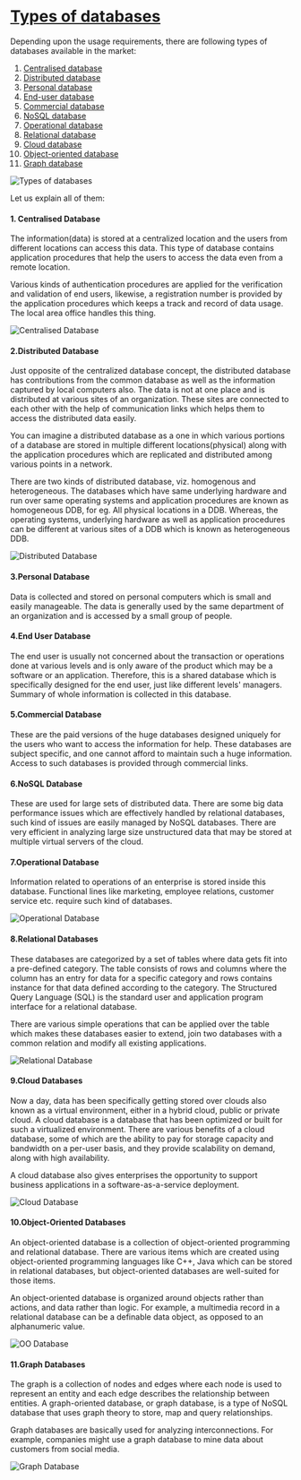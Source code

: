 
# [Types of databases](https://www.tutorialspoint.com/Types-of-databases "Permalink to Types of databases")

Depending upon the usage requirements, there are following types of databases available in the market:

1. [Centralised database](https://www.tutorialspoint.com/Centralised-database)
2. [Distributed database](https://www.tutorialspoint.com/Distributed-database)
3. [Personal database](https://www.tutorialspoint.com/Personal-database)
4. [End-user database](https://www.tutorialspoint.com/End-User-Database)
5. [Commercial database](https://www.tutorialspoint.com/Commercial-Database)
6. [NoSQL database](https://www.tutorialspoint.com/NoSQL-Databases)
7. [Operational database](https://www.tutorialspoint.com/Operational-Database)
8. [Relational database](https://www.tutorialspoint.com/Relational-Databases)
9. [Cloud database](https://www.tutorialspoint.com/Cloud-Databases)
10. [Object-oriented database](https://www.tutorialspoint.com/Object-Oriented-Databases)
11. [Graph database](https://www.tutorialspoint.com/Graph-Databases)

![Types of databases](types_of_db.jpg)

Let us explain all of them:

#### 1\. Centralised Database

The information(data) is stored at a centralized location and the users from different locations can access this data. This type of database contains application procedures that help the users to access the data even from a remote location.

Various kinds of authentication procedures are applied for the verification and validation of end users, likewise, a registration number is provided by the application procedures which keeps a track and record of data usage. The local area office handles this thing.

![Centralised Database](centralised_db.jpg)

#### 2.Distributed Database

Just opposite of the centralized database concept, the distributed database has contributions from the common database as well as the information captured by local computers also. The data is not at one place and is distributed at various sites of an organization. These sites are connected to each other with the help of communication links which helps them to access the distributed data easily.

You can imagine a distributed database as a one in which various portions of a database are stored in multiple different locations(physical) along with the application procedures which are replicated and distributed among various points in a network.

There are two kinds of distributed database, viz. homogenous and heterogeneous. The databases which have same underlying hardware and run over same operating systems and application procedures are known as homogeneous DDB, for eg. All physical locations in a DDB. Whereas, the operating systems, underlying hardware as well as application procedures can be different at various sites of a DDB which is known as heterogeneous DDB.

![Distributed Database](distributed_db.jpg)

#### 3.Personal Database

Data is collected and stored on personal computers which is small and easily manageable. The data is generally used by the same department of an organization and is accessed by a small group of people.

#### 4.End User Database

The end user is usually not concerned about the transaction or operations done at various levels and is only aware of the product which may be a software or an application. Therefore, this is a shared database which is specifically designed for the end user, just like different levels' managers. Summary of whole information is collected in this database.

#### 5.Commercial Database

These are the paid versions of the huge databases designed uniquely for the users who want to access the information for help. These databases are subject specific, and one cannot afford to maintain such a huge information. Access to such databases is provided through commercial links.

#### 6.NoSQL Database

These are used for large sets of distributed data. There are some big data performance issues which are effectively handled by relational databases, such kind of issues are easily managed by NoSQL databases. There are very efficient in analyzing large size unstructured data that may be stored at multiple virtual servers of the cloud.

#### 7.Operational Database

Information related to operations of an enterprise is stored inside this database. Functional lines like marketing, employee relations, customer service etc. require such kind of databases.

![Operational Database](operational_db.jpg)

####  8.Relational Databases 

These databases are categorized by a set of tables where data gets fit into a pre-defined category. The table consists of rows and columns where the column has an entry for data for a specific category and rows contains instance for that data defined according to the category. The Structured Query Language (SQL) is the standard user and application program interface for a relational database.

There are various simple operations that can be applied over the table which makes these databases easier to extend, join two databases with a common relation and modify all existing applications.

![Relational Database](relational_db.jpg)

#### 9.Cloud Databases

Now a day, data has been specifically getting stored over clouds also known as a virtual environment, either in a hybrid cloud, public or private cloud. A cloud database is a database that has been optimized or built for such a virtualized environment. There are various benefits of a cloud database, some of which are the ability to pay for storage capacity and bandwidth on a per-user basis, and they provide scalability on demand, along with high availability.

A cloud database also gives enterprises the opportunity to support business applications in a software-as-a-service deployment.

![Cloud Database](cloud_db.jpg)

#### 10.Object-Oriented Databases

An object-oriented database is a collection of object-oriented programming and relational database. There are various items which are created using object-oriented programming languages like C++, Java which can be stored in relational databases, but object-oriented databases are well-suited for those items.

An object-oriented database is organized around objects rather than actions, and data rather than logic. For example, a multimedia record in a relational database can be a definable data object, as opposed to an alphanumeric value.

![OO Database](oop_db.jpg)

#### 11.Graph Databases

The graph is a collection of nodes and edges where each node is used to represent an entity and each edge describes the relationship between entities. A graph-oriented database, or graph database, is a type of NoSQL database that uses graph theory to store, map and query relationships.

Graph databases are basically used for analyzing interconnections. For example, companies might use a graph database to mine data about customers from social media.

![Graph Database](graph_db.jpg)
